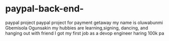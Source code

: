 # paypal-back-end-
paypal project
paypal project for payment getaway
my name is oluwabunmi Gbemisola Ogunsakin
my hubbies are learning,signing, dancing, and hanging out with friend
I got my first job as a devop engineer haring 100k pa
